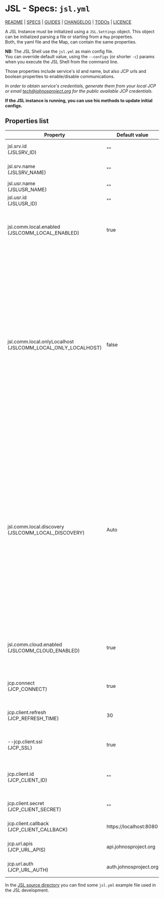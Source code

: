# JSL - Specs: `jsl.yml`

[README](../../README.md) | [SPECS](../specs.md) | [GUIDES](../guides.md) | [CHANGELOG](../../CHANGELOG.md) | [TODOs](../../TODOs.md) | [LICENCE](../../LICENCE.md)

A JSL Instance must be initialized using a `JSL.Settings` object. This object can
be initialized parsing a file or starting from a `Map` properties.<br/>
Both, the yaml file and the Map, can contain the same properties. 

**NB:** The JSL Shell use the ```jsl.yml``` as main config file. <br/>
You can override default value, using the ```--configs``` (or shorter ```-c```)
params when you execute the JSL Shell from the command line.

Those properties include service's id and name, but also JCP urls and boolean
properties to enable/disable communications.

_In order to obtain service's credentials, generate them from your local JCP
or email [tech@johnosproject.org](mailto:tech@johnosproject.org) for the public
available JCP credentials._

**If the JSL instance is running, you can use his methods to update initial configs.**

## Properties list

| Property                                                        | Default value          | Description                                                                                                                                                                                                                                                                                                                                                                                                                                                                                                                                                             |
|-----------------------------------------------------------------|------------------------|-------------------------------------------------------------------------------------------------------------------------------------------------------------------------------------------------------------------------------------------------------------------------------------------------------------------------------------------------------------------------------------------------------------------------------------------------------------------------------------------------------------------------------------------------------------------------|
| jsl.srv.id<br/>(JSLSRV_ID)                                      | ""                     | Service's id, equal to the `jcp.client.id`.                                                                                                                                                                                                                                                                                                                                                                                                                                                                                                                             |
| jsl.srv.name<br/>(JSLSRV_NAME)                                  | ""                     | Service's name displayed to End User.                                                                                                                                                                                                                                                                                                                                                                                                                                                                                                                                   |
| jsl.usr.name<br/>(JSLUSR_NAME)                                  | ""                     | Logged in user's name.                                                                                                                                                                                                                                                                                                                                                                                                                                                                                                                                                  |
| jsl.usr.id<br/>(JSLUSR_ID)                                      | ""                     | Logged in user's id.                                                                                                                                                                                                                                                                                                                                                                                                                                                                                                                                                    |
| jsl.comm.local.enabled<br/>(JSLCOMM_LOCAL_ENABLED)              | true                   | Set 'false' to disable the [JOD Local Server](../comm.md#direct-communication) and make object not reachable on local network ([Direct Communication](/docs/features/communication.md#direct-communication)).                                                                                                                                                                                                                                                                                                                                                           |
| jsl.comm.local.onlyLocalhost<br/>(JSLCOMM_LOCAL_ONLY_LOCALHOST) | false                  | Discovery system implementation, you can choose between different mDNS/Bonjour implementations. It can be one of the following values:<br/>**Auto** choose the discovery system depending the detected operating system<br/>**Avahi** use the Avahi daemon implementation, common on linux system<br/>**DNSSD** the default MacOS bonjour service<br/>**JmDNS** java mDNS implementation from [jmdns](https://github.com/jmdns/jmdns) library<br/>**JmmDNS* java mDNS implementation from [jmdns](https://github.com/jmdns/jmdns) library (multiple interfaces version). |
| jsl.comm.local.discovery<br/>(JSLCOMM_LOCAL_DISCOVERY)          | Auto                   | Discovery system implementation, you can choose between different mDNS/Bonjour implementations. It can be one of the following values:<br/>**Auto** choose the discovery system depending the detected operating system<br/>**Avahi** use the Avahi daemon implementation, common on linux system<br/>**DNSSD** the default MacOS bonjour service<br/>**JmDNS** java mDNS implementation from [jmdns](https://github.com/jmdns/jmdns) library<br/>**JmmDNS* java mDNS implementation from [jmdns](https://github.com/jmdns/jmdns) library (multiple interfaces version). |
| jsl.comm.cloud.enabled<br/>(JSLCOMM_CLOUD_ENABLED)              | true                   | Set 'false' to disable the [JOD Gateway O2S Client](../comm.md#cloud-communication) and make object not reachable via JCP ([Cloud Communication](/docs/features/communication.md#cloud-communication)).                                                                                                                                                                                                                                                                                                                                                                 |
| jcp.connect<br/>(JCP_CONNECT)                                   | true                   | Set 'false' to prevent JOD Agent connection to John Cloud Platform.                                                                                                                                                                                                                                                                                                                                                                                                                                                                         |
| jcp.client.refresh<br/>(JCP_REFRESH_TIME)                       | 30                     | Seconds between each JCP connection retry, when JCP is not available.                                                                                                                                                                                                                                                                                                                                                                                                                                                                                                   |
| --jcp.client.ssl<br/>(JCP_SSL)                                  | true                   | Set 'false' to disable SSL on communication with the JCP.                                                                                                                                                                                                                                                                                                                                                                                                                                                                                                               |
| jcp.client.id<br/>(JCP_CLIENT_ID)                               | ""                     | Valid client id for [JCP authentication](../comm.md#jcp-authentication). Same JOSP Objects/Distribution share same client id.                                                                                                                                                                                                                                                                                                                                                                                                                                           |
| jcp.client.secret<br/>(JCP_CLIENT_SECRET)                       | ""                     | Secret associated to client id for [JCP authentication](../comm.md#jcp-authentication).                                                                                                                                                                                                                                                                                                                                                                                                                                                                                 |
| jcp.client.callback<br/>(JCP_CLIENT_CALLBACK)                   | https://localhost:8080 | Secret associated to client id for [JCP authentication](../comm.md#jcp-authentication).                                                                                                                                                                                                                                                                                                                                                                                                                                                                                 |
| jcp.url.apis<br/>(JCP_URL_APIS)                                 | api.johnosproject.org  | Url to use as John Cloud Platform entrypoint                                                                                                                                                                                                                                                                                                                                                                                                                                                                                                |
| jcp.url.auth<br/>(JCP_URL_AUTH)                                 | auth.johnosproject.org | Url to use as [JCP authentication](../comm.md#jcp-authentication) service.                                                                                                                                                                                                                                                                                                                                                                                                                                                                                              |

In the [JSL source directory](/src/main/configs/jsl_default.yml)
you can find some ```jsl.yml``` example file used in the JSL development.